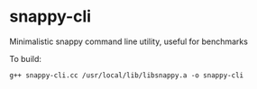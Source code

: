 # snappy-cli

Minimalistic snappy command line utility, useful for benchmarks

To build: 

`g++ snappy-cli.cc /usr/local/lib/libsnappy.a -o snappy-cli`

